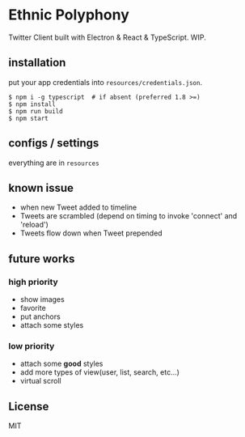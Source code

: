 Ethnic Polyphony
====

Twitter Client built with Electron & React & TypeScript. WIP.

## installation

put your app credentials into `resources/credentials.json`.

```
$ npm i -g typescript  # if absent (preferred 1.8 >=)
$ npm install
$ npm run build
$ npm start
```

## configs / settings

everything are in `resources`


## known issue

- when new Tweet added to timeline
- Tweets are scrambled (depend on timing to invoke 'connect' and 'reload')
- Tweets flow down when Tweet prepended  


## future works

### high priority

- show images
- favorite
- put anchors
- attach some styles


### low priority

- attach some **good** styles
- add more types of view(user, list, search, etc...)
- virtual scroll


## License

MIT

